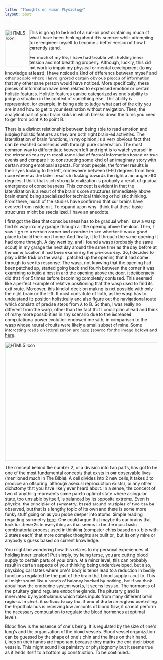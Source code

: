 ```yaml
---
title: "Thoughts on Human Physiology"
layout: post

---
```

<img src="{{ site.assets }}/humanbody.gif" alt="HTML5 Icon" style="width:80px;height:120px;  margin: auto; display: block; float: left"> 
This is going to be kind of a run-on post containing much of what I have been thinking about this summer while attempting to re-engineer myself to become a better version of how I currently stand.  

For much of my life, I have had trouble with holding inner tension and not breathing properly. Although, luckily, this did not work to impair my physical or mental development (to my knowledge at least), I have noticed a kind of difference between myself and other people where I have ignored certain obvious pieces of information that any other sane person would have noticed. More specifically, these pieces of information have been related to expressed emotion or certain holistic features. Holistic features can be categorized as one's ability to judge a situation in the context of something else. This ability is represented, for example, in being able to judge what part of the city you are in and how to get to your destination without navigation. Then, the analytical part of your brain kicks in which breaks down the turns you need to get from point A to point B. 

There is a distinct relationship between being able to read emotion and judging holistic features as they are both right brain-ed activities. The lateralization of brain functions, in my opinion, is a very obvious fact that can be reached consensus with through pure observation. The most common way to differentiate between left and right is to watch yourself in the mirror as you try to recall some kind of factual information based on true events and compare it to constructing some kind of an imaginary story with certain strong emotional aspects. For most people, the former results in their eyes looking to the left, somewhere between 0-90 degrees from their nose where as the latter results in looking towards the right at an angle >90 degrees. I think that such strong lateralization is probably a result of gradual emergence of consciousness. This concept is evident in that the lateralization is a result of the  brain's core structures (immediately above brain-stem) being specialized for technical thinking or holistic thinking. From there, much of the studies have confirmed that our brains have evolved from inside out. To expand upon why I think that these basic structures might be specialized, I have an anecdote.

I first got the idea that consciousness has to be gradual when I saw a wasp find its way into my garage through a little opening above the door. Then, I saw it go to a certain corner and examine to see whether it was a good place to build their next home. And finally, it left through the same opening it had come through. A day went by, and I found a wasp (probably the same scout) in my garage the next day around the same time as the day before at the same location it had been examining the previous day. So, I decided to play a little trick on the wasp. I patched up the opening that it had come through to see its response. The wasp, not knowing that the opening had been patched up, started going back and fourth between the corner it was examining to build a nest in and the opening above the door. It deliberately did that 4 or 5 times before becoming completely confused. This seemed like a perfect example of relative positioning that the wasp used to find its exit route. Moreover, this kind of decision making is not possible with only the right brain or the left. It must constitute of both, as the wasp has to understand its position holistically and also figure out the navigational route which consists of precise steps from A to B. So then, I was really no different from the wasp, other than the fact that I could plan ahead and think of many more possibilities in any scenario due to the increased computational power evolution endowed me with, in comparison to the wasp whose neural circuits were likely a small subset of mine. Some interesting reads on lateralization are [here](
http://journal.frontiersin.org/article/10.3389/fpsyg.2014.00552/full "lateralization") (source for the image below) and [here](
http://www.ncbi.nlm.nih.gov/pmc/articles/PMC1464420/ "lateralization").

<img src="{{ site.assets }}/braintasks.jpg" alt="HTML5 Icon" style="width:600px;height:390px;  margin: auto; display: block;">



The concept behind the number 2, or a division into two parts, has got to be one of the most fundamental concepts that exists in our observable lives (mentioned much in The Bible). A cell divides into 2 new cells, it takes 2 to produce an offspring (although asexual reproduction exists), or any other dichotomy that you have likely ever heard about. In a sense, the concept of two of anything represents some pareto optimal state where a singular state, too unstable by itself, is balanced by its opposite extreme. Even in physics, the principles of symmetry, based around multiples of two can be observed, but that is a lengthy topic of its own and there is some more funky stuff going on as you probe deeper into atoms. Simple reading regarding symmetry [here](
http://www.feynmanlectures.caltech.edu/I_52.html "symmetry"). One could argue that maybe its our brains that look for these 2s in everything as that seems to be the most basic combinatorial process used in thinking (computer chips based on x bits with 2 states each) that more complex thoughts are built on, but its only mine or anybody's guess based on current knowledge. 

You might be wondering how this relates to my personal experiences of holding inner tension? Put simply, by being tense, you are cutting blood supply to certain parts of your brain. At a minor level, this can probably result in certain aspects of your thinking being underdeveloped, but also, physiological states where one's body is tense lead to a reduction in bodily functions regulated by the part of the brain that blood supply is cut to. This all might sound like a bunch of baloney backed by nothing, but if we think about how the endocrine system works, it seems less so. The hormones of the pituitary gland regulate endocrine glands. The pituitary gland is innervated by hypothalamus which takes inputs from many different brain regions. In short, it suffices to say that if one of the brain regions controlling the hypothalamus is receiving low amounts of blood flow, it cannot perform the necessary computation to regulate the blood hormones at optimal levels.

Blood flow is the essence of one's being. It is regulated by the size of one's lung's and the organization of the blood vessels. Blood vessel organization can be guessed by the shape of one's chin and the lines on their hand. Lines on their hands are important because they marks the end their blood vessels. This might sound like palmistry or physiognomy but it seems true as it lends itself to a bottom up construction. To be continued..